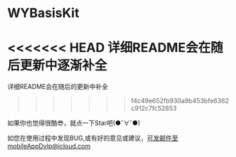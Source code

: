 # WYBasisKit

<<<<<<< HEAD
详细README会在随后更新中逐渐补全
=======
详细README会在随后的更新中补全
>>>>>>> f4c49e652fb930a9b453bfe6362c912c7fc52853

如果你也觉得很酷😎，就点一下Star吧(●ˇ∀ˇ●)

如您在使用过程中发现BUG,或有好的意见或建议，可发邮件至mobileAppDvlp@icloud.com

